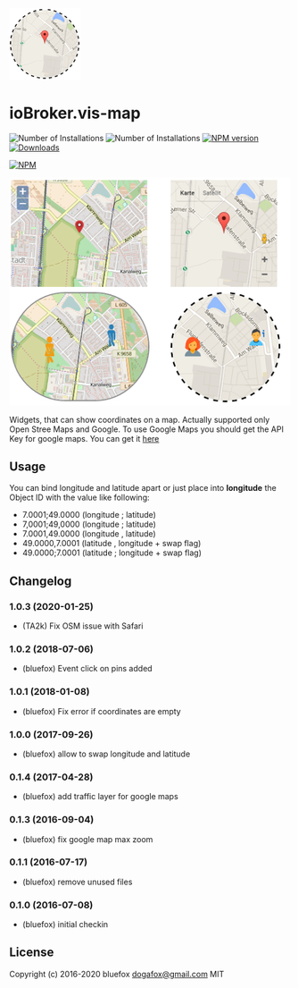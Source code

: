![Logo](admin/vis-map.png)
# ioBroker.vis-map

![Number of Installations](http://iobroker.live/badges/vis-map-installed.svg) ![Number of Installations](http://iobroker.live/badges/vis-map-stable.svg) [![NPM version](http://img.shields.io/npm/v/iobroker.vis-map.svg)](https://www.npmjs.com/package/iobroker.vis-map)
[![Downloads](https://img.shields.io/npm/dm/iobroker.vis-map.svg)](https://www.npmjs.com/package/iobroker.vis-map)

[![NPM](https://nodei.co/npm/iobroker.vis-map.png?downloads=true)](https://nodei.co/npm/iobroker.vis-map/)

![Screenshot](img/widgets.png)

Widgets, that can show coordinates on a map.
Actually supported only Open Stree Maps and Google. To use Google Maps you should get the API Key for google maps.
You can get it [here](https://console.developers.google.com/flows/enableapi?apiid=maps_backend,geocoding_backend,directions_backend,distance_matrix_backend,elevation_backend&keyType=CLIENT_SIDE&reusekey=true)

## Usage

You can bind longitude and latitude apart or just place into **longitude** the Object ID with the value like following:

- 7.0001;49.0000 (longitude ; latitude)
- 7,0001;49,0000 (longitude ; latitude)
- 7.0001,49.0000 (longitude , latitude)
- 49.0000,7.0001 (latitude , longitude + swap flag)
- 49.0000;7.0001 (latitude ; longitude + swap flag)

## Changelog

### 1.0.3 (2020-01-25)

- (TA2k) Fix OSM issue with Safari
  
### 1.0.2 (2018-07-06)

- (bluefox) Event click on pins added

### 1.0.1 (2018-01-08)

- (bluefox) Fix error if coordinates are empty

### 1.0.0 (2017-09-26)

- (bluefox) allow to swap longitude and latitude

### 0.1.4 (2017-04-28)

- (bluefox) add traffic layer for google maps

### 0.1.3 (2016-09-04)

- (bluefox) fix google map max zoom

### 0.1.1 (2016-07-17)

- (bluefox) remove unused files

### 0.1.0 (2016-07-08)

- (bluefox) initial checkin

## License

 Copyright (c) 2016-2020 bluefox <dogafox@gmail.com>
 MIT
